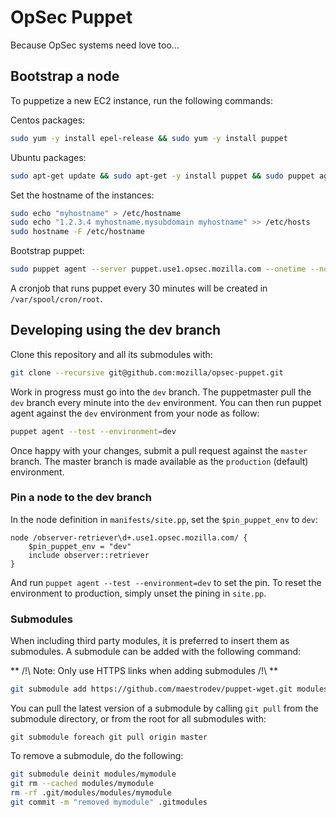 OpSec Puppet
============

Because OpSec systems need love too...

## Bootstrap a node

To puppetize a new EC2 instance, run the following commands:

Centos packages:
```bash
sudo yum -y install epel-release && sudo yum -y install puppet
```

Ubuntu packages:
```bash
sudo apt-get update && sudo apt-get -y install puppet && sudo puppet agent --enable
```

Set the hostname of the instances:
```bash
sudo echo "myhostname" > /etc/hostname
sudo echo "1.2.3.4 myhostname.mysubdomain myhostname" >> /etc/hosts
sudo hostname -F /etc/hostname
```

Bootstrap puppet:
```bash
sudo puppet agent --server puppet.use1.opsec.mozilla.com --onetime --no-daemonize --verbose
```

A cronjob that runs puppet every 30 minutes will be created in
`/var/spool/cron/root`.

## Developing using the dev branch

Clone this repository and all its submodules with:
```bash
git clone --recursive git@github.com:mozilla/opsec-puppet.git
```

Work in progress must go into the `dev` branch. The puppetmaster pull the `dev`
branch every minute into the `dev` environment. You can then run puppet agent
against the `dev` environment from your node as follow:

```bash
puppet agent --test --environment=dev
```

Once happy with your changes, submit a pull request against the `master` branch.
The master branch is made available as the `production` (default) environment.

### Pin a node to the dev branch

In the node definition in `manifests/site.pp`, set the `$pin_puppet_env` to `dev`:
```puppet
node /observer-retriever\d+.use1.opsec.mozilla.com/ {
    $pin_puppet_env = "dev"
    include observer::retriever
}
```

And run `puppet agent --test --environment=dev` to set the pin.
To reset the environment to production, simply unset the pining in `site.pp`.

### Submodules

When including third party modules, it is preferred to insert them as
submodules. A submodule can be added with the following command:

** /!\ Note: Only use HTTPS links when adding submodules /!\ **
```bash
git submodule add https://github.com/maestrodev/puppet-wget.git modules/wget
```

You can pull the latest version of a submodule by calling `git pull` from the
submodule directory, or from the root for all submodules with:

```
git submodule foreach git pull origin master
```

To remove a submodule, do the following:
```bash
git submodule deinit modules/mymodule
git rm --cached modules/mymodule
rm -rf .git/modules/modules/mymodule
git commit -m "removed mymodule" .gitmodules
```
